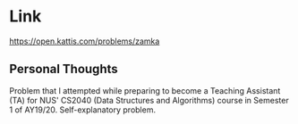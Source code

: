 # Link

https://open.kattis.com/problems/zamka

## Personal Thoughts

Problem that I attempted while preparing to become a Teaching Assistant (TA) for NUS' CS2040 (Data Structures and Algorithms) course in Semester 1 of AY19/20. Self-explanatory problem.

